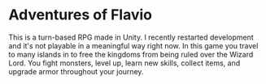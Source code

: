 ﻿# Adventures of Flavio
This is a turn-based RPG made in Unity. I recently restarted development and it's not playable in a meaningful way right now.
In this game you travel to many islands in to free the kingdoms from being ruled over the Wizard Lord. You fight monsters, level up, learn new skills, collect items, and upgrade armor throughout your journey.
